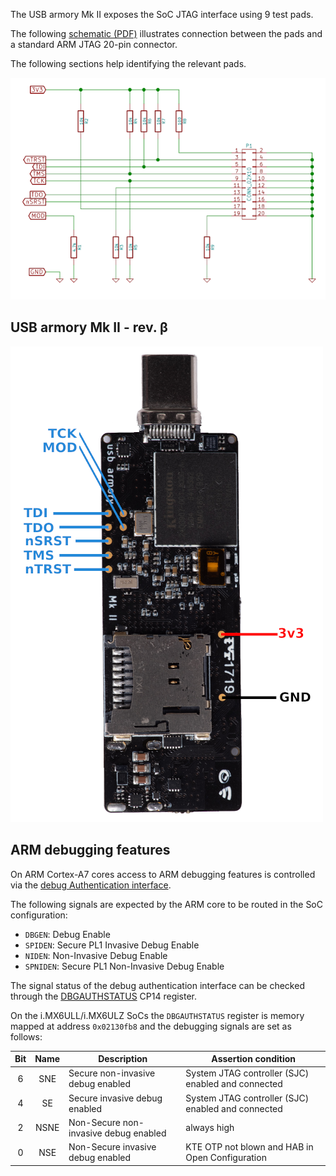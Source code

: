 The USB armory Mk II exposes the SoC JTAG interface using 9 test pads.

The following [schematic (PDF)](https://github.com/f-secure-foundry/usbarmory/raw/master/hardware/mark-two/jtag-breakout.pdf) illustrates connection between the pads and a
standard ARM JTAG 20-pin connector.

The following sections help identifying the relevant pads.

![Mk II JTAG schematic](images/armory-mark-two-jtag-sch.png)

USB armory Mk II - rev. β
-------------------------

![Mk II JTAG picture](images/armory-mark-two-jtag-board.png)

ARM debugging features
----------------------

On ARM Cortex-A7 cores access to ARM debugging features is controlled
via the [debug Authentication interface](https://developer.arm.com/documentation/ddi0464/d/Debug/External-debug-interface?lang=en).

The following signals are expected by the ARM core to be routed in the SoC
configuration:

* `DBGEN`:  Debug Enable
* `SPIDEN`: Secure PL1 Invasive Debug Enable
* `NIDEN`: Non-Invasive Debug Enable
* `SPNIDEN`: Secure PL1 Non-Invasive Debug Enable

The signal status of the debug authentication interface can be checked through the
[DBGAUTHSTATUS](https://developer.arm.com/documentation/ddi0406/b/Debug-Architecture/Debug-Registers-Reference/Management-registers--ARMv7-only/Authentication-Status-Register--DBGAUTHSTATUS-?lang=en) CP14 register.

On the i.MX6ULL/i.MX6ULZ SoCs the `DBGAUTHSTATUS` register is memory mapped at
address `0x02130fb8` and the debugging signals are set as follows:

| Bit | Name | Description                           | Assertion condition                                 |
|:---:|:----:|---------------------------------------|-----------------------------------------------------|
|  6  | SNE  | Secure non-invasive debug enabled     | System JTAG controller (SJC) enabled and connected  |
|  4  | SE   | Secure invasive debug enabled         | System JTAG controller (SJC) enabled and connected  |
|  2  | NSNE | Non-Secure non-invasive debug enabled | always high                                         |
|  0  | NSE  | Non-Secure invasive debug enabled     | KTE OTP not blown and HAB in Open Configuration     |
